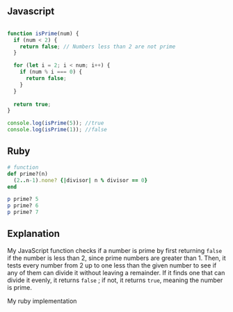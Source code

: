 ## Javascript
``` javascript

function isPrime(num) {
  if (num < 2) {
    return false; // Numbers less than 2 are not prime
  }

  for (let i = 2; i < num; i++) {
    if (num % i === 0) {
      return false; 
    }
  }
  
  return true; 
}

console.log(isPrime(5)); //true
console.log(isPrime(1)); //false

```
## Ruby  
``` ruby
# function 
def prime?(n)
  (2..n-1).none? {|divisor| n % divisor == 0}
end

p prime? 5
p prime? 6
p prime? 7
```



## Explanation 

My JavaScript function checks if a number is prime by first returning `false` if the number is less than 2, since prime numbers are greater than 1. Then, it tests every number from 2 up to one less than the given number to see if any of them can divide it without leaving a remainder. If it finds one that can divide it evenly, it returns `false` ; if not, it returns `true`, meaning the number is prime.

My ruby implementation 
